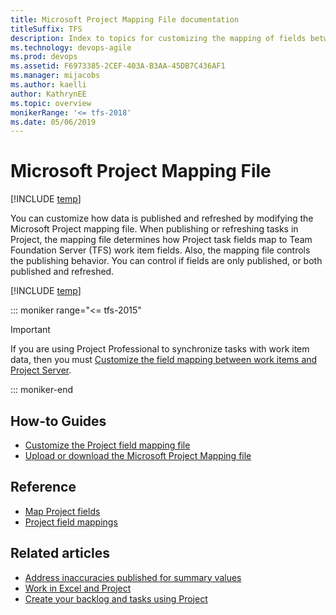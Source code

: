 ```yaml
---
title: Microsoft Project Mapping File documentation
titleSuffix: TFS   
description: Index to topics for customizing the mapping of fields between Microsoft Project and Team Foundation Server 
ms.technology: devops-agile
ms.prod: devops
ms.assetid: F6973385-2CEF-403A-B3AA-45DB7C436AF1
ms.manager: mijacobs
ms.author: kaelli
author: KathrynEE
ms.topic: overview
monikerRange: '<= tfs-2018'
ms.date: 05/06/2019
---
```


# Microsoft Project Mapping File

[!INCLUDE [temp](../../_shared/version-tfs-2018-earlier.md)] 

You can customize how data is published and refreshed by modifying the Microsoft Project mapping file. When publishing or refreshing tasks in Project, the mapping file determines how Project task fields map to Team Foundation Server (TFS) work item fields. Also, the mapping file controls the publishing behavior. You can control if fields are only published, or both published and refreshed.   

[!INCLUDE [temp](../xml/_shared/project-integration-deprecated.md)]

::: moniker range="<= tfs-2015"

> [!IMPORTANT]  
>  If you are using Project Professional to synchronize tasks with work item data, then you must [Customize the field mapping between work items and Project Server](../tfs-ps-sync/customize-field-mapping-tfs-project-server.md). 

::: moniker-end 

## How-to Guides

- [Customize the Project field mapping file](../xml/customize-project-field-mapping-file.md)  
- [Upload or download the Microsoft Project Mapping file](../xml/upload-or-download-the-microsoft-project-mapping-file.md)  
 
## Reference  

- [Map Project fields](../xml/map-microsoft-project-fields-to-tf-fields.md)  
- [Project field mappings](../xml/field-mappings-in-microsoft-project.md)  

## Related articles 

-  [Address inaccuracies published for summary values](../../report/sql-reports/address-inaccuracies-published-for-summary-values.md)   
-  [Work in Excel and Project](../../boards/backlogs/office/track-work.md)   
-  [Create your backlog and tasks using Project](../../boards/backlogs/office/create-your-backlog-tasks-using-project.md)